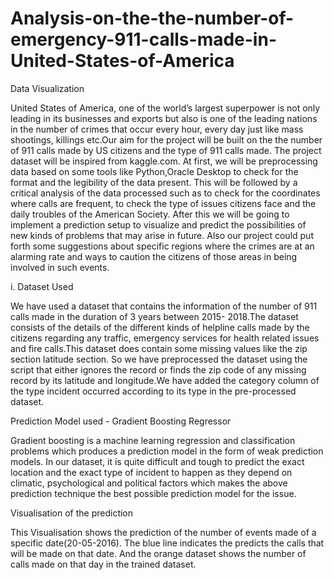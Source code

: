 # Analysis-on-the-the-number-of-emergency-911-calls-made-in-United-States-of-America
Data Visualization

United States of America, one of the world’s largest superpower is not only leading in its businesses and exports but also is one of the leading nations in the number of crimes that occur every hour, every day just like mass shootings, killings etc.Our aim for the project will be built on the the number of 911 calls made by US citizens and the type of 911 calls made. The project dataset will be inspired from kaggle.com. At first, we will be preprocessing data based on some tools like Python,Oracle Desktop to check for the format and the legibility of the data present. This will be followed by a critical analysis of the data processed such as to check for the coordinates where calls are frequent, to check the type of issues citizens face and the daily troubles of the American Society. After this we will be going to implement a prediction setup to visualize and predict the possibilities of new kinds of problems that may arise in future. Also our project could put forth some suggestions about specific regions where the crimes are at an alarming rate and ways to caution the citizens of those areas in being involved in such events.






i. Dataset Used


We have used a dataset that contains the information of the number of 911 calls made in the duration of 3 years between 2015- 2018.The dataset consists of the details of the different kinds of helpline calls made by the citizens regarding any traffic, emergency services for health related issues and fire calls.This dataset does contain some missing values like the zip section latitude section. So we have preprocessed the dataset using the script that either ignores the record or finds the zip code of any missing record by its latitude and longitude.We have added the category column of the type incident occurred according to its type in the pre-processed dataset.
 
Prediction Model used - Gradient Boosting Regressor

Gradient boosting is a machine learning regression and classification problems which produces a prediction model in the form of weak prediction models. In our dataset, it is quite difficult and tough to predict the exact location and the exact type of incident to happen as they depend on climatic, psychological and political factors which makes the above prediction technique the best possible prediction model for the issue.

Visualisation of the prediction

This Visualisation shows the prediction of the number of events made of a specific date(20-05-2016). The blue line indicates the predicts the calls that will be made on that date. And the orange dataset shows the number of calls made on that day in the trained dataset.
